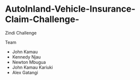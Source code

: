 # AutoInland-Vehicle-Insurance-Claim-Challenge-
Zindi Challenge

Team 
- John Kamau
- Kennedy Njau
- Newton Mbugua
- John Kamau Kariuki
- Alex Gatangi
